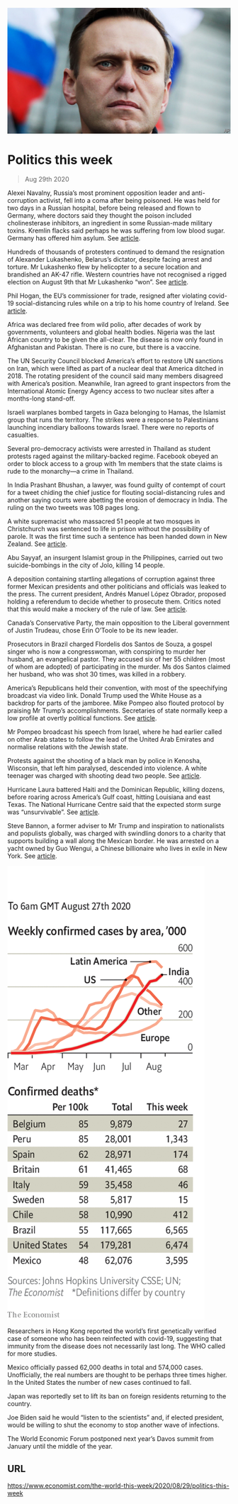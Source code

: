 ![](./images/20200829_WWP002_0.jpg)

# Politics this week

> Aug 29th 2020

Alexei Navalny, Russia’s most prominent opposition leader and anti-corruption activist, fell into a coma after being poisoned. He was held for two days in a Russian hospital, before being released and flown to Germany, where doctors said they thought the poison included cholinesterase inhibitors, an ingredient in some Russian-made military toxins. Kremlin flacks said perhaps he was suffering from low blood sugar. Germany has offered him asylum. See [article](https://www.economist.com//leaders/2020/08/29/russians-and-belarusians-are-tired-of-backwards-looking-autocrats).

Hundreds of thousands of protesters continued to demand the resignation of Alexander Lukashenko, Belarus’s dictator, despite facing arrest and torture. Mr Lukashenko flew by helicopter to a secure location and brandished an AK-47 rifle. Western countries have not recognised a rigged election on August 9th that Mr Lukashenko “won”. See [article](https://www.economist.com//briefing/2020/08/29/the-uprising-in-belarus-and-the-poisoning-of-alexei-navalny).

Phil Hogan, the EU’s commissioner for trade, resigned after violating covid-19 social-distancing rules while on a trip to his home country of Ireland. See [article](https://www.economist.com//node/21791258).

Africa was declared free from wild polio, after decades of work by governments, volunteers and global health bodies. Nigeria was the last African country to be given the all-clear. The disease is now only found in Afghanistan and Pakistan. There is no cure, but there is a vaccine.

The UN Security Council blocked America’s effort to restore UN sanctions on Iran, which were lifted as part of a nuclear deal that America ditched in 2018. The rotating president of the council said many members disagreed with America’s position. Meanwhile, Iran agreed to grant inspectors from the International Atomic Energy Agency access to two nuclear sites after a months-long stand-off.

Israeli warplanes bombed targets in Gaza belonging to Hamas, the Islamist group that runs the territory. The strikes were a response to Palestinians launching incendiary balloons towards Israel. There were no reports of casualties.

Several pro-democracy activists were arrested in Thailand as student protests raged against the military-backed regime. Facebook obeyed an order to block access to a group with 1m members that the state claims is rude to the monarchy—a crime in Thailand.

In India Prashant Bhushan, a lawyer, was found guilty of contempt of court for a tweet chiding the chief justice for flouting social-distancing rules and another saying courts were abetting the erosion of democracy in India. The ruling on the two tweets was 108 pages long.

A white supremacist who massacred 51 people at two mosques in Christchurch was sentenced to life in prison without the possibility of parole. It was the first time such a sentence has been handed down in New Zealand. See [article](https://www.economist.com//asia/2020/08/29/the-murderer-of-51-muslims-in-new-zealand-last-year-is-sentenced).

Abu Sayyaf, an insurgent Islamist group in the Philippines, carried out two suicide-bombings in the city of Jolo, killing 14 people.

A deposition containing startling allegations of corruption against three former Mexican presidents and other politicians and officials was leaked to the press. The current president, Andrés Manuel López Obrador, proposed holding a referendum to decide whether to prosecute them. Critics noted that this would make a mockery of the rule of law. See [article](https://www.economist.com//leaders/2020/08/29/mexicos-president-shows-how-not-to-handle-a-scandal).

Canada’s Conservative Party, the main opposition to the Liberal government of Justin Trudeau, chose Erin O’Toole to be its new leader.

Prosecutors in Brazil charged Flordelis dos Santos de Souza, a gospel singer who is now a congresswoman, with conspiring to murder her husband, an evangelical pastor. They accused six of her 55 children (most of whom are adopted) of participating in the murder. Ms dos Santos claimed her husband, who was shot 30 times, was killed in a robbery. 

America’s Republicans held their convention, with most of the speechifying broadcast via video link. Donald Trump used the White House as a backdrop for parts of the jamboree. Mike Pompeo also flouted protocol by praising Mr Trump’s accomplishments. Secretaries of state normally keep a low profile at overtly political functions. See [article](https://www.economist.com//node/21791234).

Mr Pompeo broadcast his speech from Israel, where he had earlier called on other Arab states to follow the lead of the United Arab Emirates and normalise relations with the Jewish state.

Protests against the shooting of a black man by police in Kenosha, Wisconsin, that left him paralysed, descended into violence. A white teenager was charged with shooting dead two people. See [article](https://www.economist.com//united-states/2020/08/29/wisconsins-summer-of-fury).

Hurricane Laura battered Haiti and the Dominican Republic, killing dozens, before roaring across America’s Gulf coast, hitting Louisiana and east Texas. The National Hurricane Centre said that the expected storm surge was “unsurvivable”. See [article](https://www.economist.com//node/21791233). 

Steve Bannon, a former adviser to Mr Trump and inspiration to nationalists and populists globally, was charged with swindling donors to a charity that supports building a wall along the Mexican border. He was arrested on a yacht owned by Guo Wengui, a Chinese billionaire who lives in exile in New York. See [article](https://www.economist.com//united-states/2020/08/29/meet-guo-wengui-steve-bannons-chinese-exile-friend).



![](./images/20200829_WWC024.png)

Researchers in Hong Kong reported the world’s first genetically verified case of someone who has been reinfected with covid-19, suggesting that immunity from the disease does not necessarily last long. The WHO called for more studies.

Mexico officially passed 62,000 deaths in total and 574,000 cases. Unofficially, the real numbers are thought to be perhaps three times higher. In the United States the number of new cases continued to fall.

Japan was reportedly set to lift its ban on foreign residents returning to the country.

Joe Biden said he would “listen to the scientists” and, if elected president, would be willing to shut the economy to stop another wave of infections.

The World Economic Forum postponed next year’s Davos summit from January until the middle of the year.

## URL

https://www.economist.com/the-world-this-week/2020/08/29/politics-this-week
